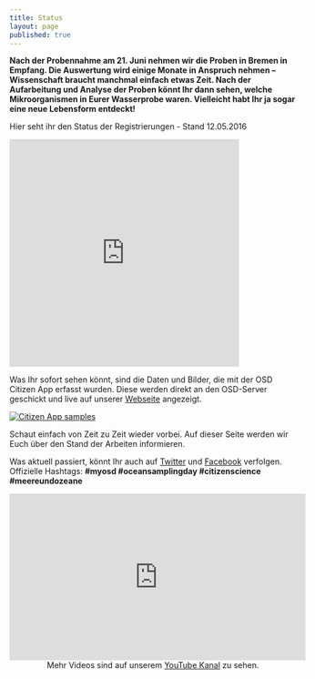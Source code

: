 ```yaml
---
title: Status
layout: page
published: true
---
```



**Nach der Probennahme am 21. Juni nehmen wir die Proben in Bremen in Empfang. Die Auswertung wird einige Monate in Anspruch nehmen – Wissenschaft braucht manchmal einfach etwas Zeit. Nach der Aufarbeitung und Analyse der Proben könnt Ihr dann sehen, welche Mikroorganismen in Eurer Wasserprobe waren. Vielleicht habt Ihr ja sogar eine neue Lebensform entdeckt!**

Hier seht ihr den Status der Registrierungen - Stand 12.05.2016

<iframe width="80%" height="400" frameborder="0" scrolling="no" allowtransparency="true" src="https://mapalist.com/map/587826" ></iframe>

Was Ihr sofort sehen könnt, sind die Daten und Bilder, die mit der OSD Citizen App erfasst wurden. Diese werden direkt an den OSD-Server geschickt und live auf unserer [Webseite](https://mb3is.megx.net/osd-app/samples) angezeigt.

[![Citizen App samples]({{site.baseurl}}/assets/images/app_samples_page.png)](http://mb3is.megx.net/osd-app/samples)

Schaut einfach von Zeit zu Zeit wieder vorbei. Auf dieser Seite werden wir Euch über den Stand der Arbeiten informieren.

Was aktuell passiert, könnt Ihr auch auf [Twitter](https://twitter.com/Micro_B3) und [Facebook](https://www.facebook.com/microb3osd) verfolgen. Offizielle Hashtags: **#myosd #oceansamplingday #citizenscience #meereundozeane**

<div class="block">
<iframe width="520" height="293" src="https://www.youtube.com/embed/5vpKlkzusE8" frameborder="0" allowfullscreen></iframe>
</div>

<div align="center">
Mehr Videos sind auf unserem <a href="https://www.youtube.com/channel/UCFrDqNblLC2qZoLIOuM0lnQ">YouTube Kanal</a> zu sehen.
</div>

